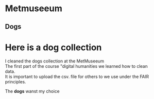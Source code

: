 # Metmuseeum
## Dogs 
# Here is a dog collection 
I cleaned the dogs collection at the MetMuseeum  
The first part of the course "digital humanities we learned how to clean data. <br> It is important to upload the csv. file for others to we use under the FAIR principles. 

The __dogs__ wanst my choice 
